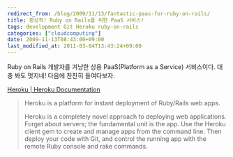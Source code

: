 ```yaml
---
redirect_from: /blog/2009/11/13/fantastic-paas-for-ruby-on-rails/
title: 환상적! Ruby on Rails를 위한 PaaS 서비스!
tags: development Git Heroku ruby-on-rails
categories: ["cloudcomputing"]
date: 2009-11-13T08:43:00+09:00
last_modified_at: 2011-03-04T13:43:24+09:00
---
```

Ruby on Rails 개발자를 겨냥한 상용 PaaS(Platform as a Service)
서비스이다. 대충 봐도 멋지네! 다음에 찬찬히 들여다보자.

[Heroku \| Heroku Documentation](http://docs.heroku.com/)

> Heroku is a platform for instant deployment of Ruby/Rails web apps.  
>   
> Heroku is a completely novel approach to deploying web applications. Forget about servers; the fundamental unit is the app. Use the Heroku client gem to create and manage apps from the command line. Then deploy your code with Git, and control the running app with the remote Ruby console and rake commands.

